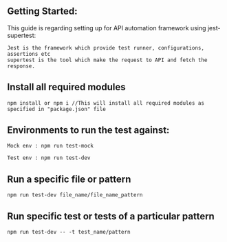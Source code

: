 ## Getting Started:

This guide is regarding setting up for API automation framework using jest-supertest:
```
Jest is the framework which provide test runner, configurations, assertions etc
supertest is the tool which make the request to API and fetch the response. 
```
## Install all required modules
```
npm install or npm i //This will install all required modules as specified in "package.json" file
```
## Environments to run the test against:
```
Mock env : npm run test-mock
```
```
Test env : npm run test-dev
```

## Run a specific file or pattern
```
npm run test-dev file_name/file_name_pattern
```

## Run specific test or tests of a particular pattern
```
npm run test-dev -- -t test_name/pattern
```
